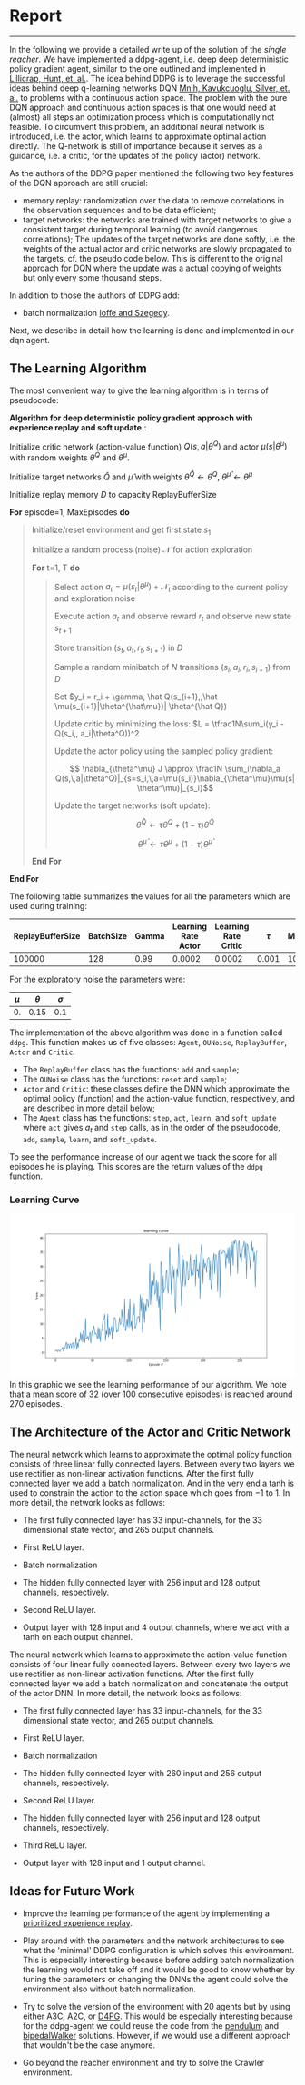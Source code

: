 # Report
-------------

In the following we provide a detailed write up of the solution of the _single reacher_.
We have implemented a ddpg-agent, i.e. deep deep deterministic policy gradient agent, similar to the one outlined and implemented in [Lillicrap, Hunt, et. al.](http://arxiv.org/abs/1509.02971).
The idea behind DDPG is to leverage the  successful ideas behind deep q-learning networks DQN [Mnih, Kavukcuoglu, Silver, et. al.](http://www.nature.com/articles/nature14236) to problems with a continuous action space. The problem with the pure DQN approach and continuous action spaces is that one would need at (almost) all steps an optimization process which is computationally not feasible.
To circumvent this problem, an additional neural network is introduced, i.e. the actor, which learns to approximate optimal action directly. The Q-network is still of importance because it serves as a guidance, i.e. a critic, for the updates of the policy (actor) network.

As the authors of the DDPG paper mentioned the following two key features of the DQN approach are still crucial:
* memory replay: randomization over the data to remove correlations in the observation sequences and to be data efficient;
* target networks: the networks are trained with target networks to give a consistent target during temporal learning (to avoid dangerous correlations); The updates of the target networks are done softly, i.e. the weights of the actual actor and critic networks are slowly propagated to the targets, cf. the pseudo code below. This is different to the original approach for DQN where the update was a actual copying of weights but only every some thousand steps.

In addition to those the authors of DDPG add:
* batch normalization [Ioffe and Szegedy](http://arxiv.org/abs/1502.03167).

Next, we describe in detail how the learning is done and implemented
in our dqn agent.

## The Learning Algorithm

The most convenient way to give the learning algorithm is in terms of pseudocode:

**Algorithm for deep deterministic policy gradient approach with experience replay and soft update.**:

Initialize critic network (action-value function) $Q(s, a|\theta^Q)$ and actor $\mu(s|\theta^\mu)$ with random weights $\theta^Q$ and $\theta^\mu$.

Initialize target networks $\hat Q$ and $\hat \mu$ with weights $\theta^{\hat Q} \leftarrow \theta^Q$, $\theta^{\hat \mu} \leftarrow \theta^\mu$

Initialize replay memory $D$ to capacity ReplayBufferSize

**For** episode=1, MaxEpisodes **do**
>  Initialize/reset environment and get first state $s_1$
>
> Initialize a random process (noise) $\mathcal N$ for action exploration
>
> **For** t=1, T **do**
>> Select action $a_t = \mu(s_t|\theta^\mu) + \mathcal N_t$ according to the current policy and exploration noise
>>
>> Execute action $a_t$ and observe reward $r_t$ and observe new state $s_{t+1}$
>>
>> Store transition $(s_t,\, a_t,\, r_t,\, s_{t+1})$ in $D$
>>
>> Sample a random minibatch of $N$ transitions $(s_i,\,a_i,\,r_i,\,s_{i+1})$ from $D$
>>
>> Set $y_i = r_i + \gamma\, \hat Q(s_{i+1},\,\hat \mu(s_{i+1}|\theta^{\hat\mu})| \theta^{\hat Q})
>>
>> Update critic by minimizing the loss: $L = \tfrac1N\sum_i(y_i - Q(s_i,\, a_i|\theta^Q))^2
>>
>> Update the actor policy using the sampled policy gradient:
>>
>> $$ \nabla_{\theta^\mu} J \approx \frac1N \sum_i\nabla_a Q(s,\,a|\theta^Q)|_{s=s_i,\,a=\mu(s_i)}\nabla_{\theta^\mu}\mu(s|\theta^\mu)|_{s_i}$$
>> 
>> Update the target networks (soft update):
>>
>> $$ \theta^{\hat Q} \leftarrow \tau \theta^Q + (1 - \tau)\theta^{\hat Q} $$
>>
>> $$ \theta^{\hat \mu} \leftarrow \tau \theta^\mu + (1 - \tau)\theta^{\hat\mu}$$
>>
> **End For**

**End For**

The following table summarizes the values for all the parameters which are used during training:

|ReplayBufferSize| BatchSize |Gamma | Learning Rate Actor| Learning Rate Critic| $\tau$ | MaxEpisodes | Weight Decay | 
|------------------|---------|------|--------------------|--------------------|-----|------|---|
| 100000           | 128     | 0.99 |      0.0002        |      0.0002        |0.001|1000 | 0.0001 |

For the exploratory noise the parameters were:

| $\mu$ | $\theta$ | $\sigma$ |
|-------|----------|----------|
|0.     |   0.15   |    0.1   | 



The implementation of the above algorithm was done in a function called `ddpg`. This function makes us of five classes: `Agent`, `OUNoise`, `ReplayBuffer`, `Actor` and `Critic`.
* The `ReplayBuffer` class has the functions: `add` and `sample`;
* The `OUNoise` class has the functions: `reset` and `sample`;
* `Actor` and `Critic`: these classes define the DNN which approximate the optimal policy (function) and the action-value function, respectively, and are described in more detail below;
* The `Agent` class has the functions: `step`, `act`, `learn`, and `soft_update` where `act` gives $a_t$ and `step` calls, as in the order of the pseudocode,  `add`, `sample`, `learn`, and `soft_update`.


To see the performance increase of our agent we track the score for all episodes he is playing. This scores are the return values of the `ddpg` function.


### Learning Curve

![Learning Curve](learning_curve.png)
In this graphic we see the learning performance of our algorithm. We note that a mean score of 32 (over 100 consecutive episodes) is reached around 270 episodes.

## The Architecture of the Actor and Critic Network

The neural network which learns to approximate the optimal policy function consists of three linear fully connected layers. Between every two layers we use rectifier as non-linear activation functions. After the first fully connected layer we add a batch normalization. And in the very end a tanh is used to constrain the action to the action space which goes from $-1$ to $1$. In more detail, the network looks as follows:

* The first fully connected layer has 33 input-channels, for the 33 dimensional state vector, and 265 output channels.

* First ReLU layer.

* Batch normalization

* The hidden fully connected layer with 256 input and 128 output channels, respectively.

* Second ReLU layer.

* Output layer with 128 input and 4 output channels, where we act with a tanh on each output channel.


The neural network which learns to approximate the action-value function consists of four linear fully connected layers. Between every two layers we use rectifier as non-linear activation functions. After the first fully connected layer we add a batch normalization and concatenate the output of the actor DNN. In more detail, the network looks as follows:

* The first fully connected layer has 33 input-channels, for the 33 dimensional state vector, and 265 output channels.

* First ReLU layer.

* Batch normalization

* The hidden fully connected layer with 260 input and 256 output channels, respectively.

* Second ReLU layer.

* The hidden fully connected layer with 256 input and 128 output channels, respectively.

* Third ReLU layer.

* Output layer with 128 input and 1 output channel.




## Ideas for Future Work

* Improve the learning performance of the agent by implementing a [prioritized experience replay](https://arxiv.org/abs/1511.05952).

* Play around with the parameters and the network architectures to see what the 'minimal' DDPG configuration is which solves this environment. This is especially interesting because before adding batch normalization the learning would not take off and it would be good to know whether by tuning the parameters or changing the DNNs the agent could solve the environment also without batch normalization.

* Try to solve the version of the environment with 20 agents but by using either A3C, A2C, or [D4PG](http://arxiv.org/abs/1804.08617). This would be especially interesting because for the ddpg-agent we could reuse the code from the [pendulum](https://github.com/udacity/deep-reinforcement-learning/tree/master/ddpg-pendulum) and [bipedalWalker](https://github.com/udacity/deep-reinforcement-learning/tree/master/ddpg-bipedal) solutions. However, if we would use a different approach that wouldn't be the case anymore.

* Go beyond the reacher environment and try to solve the Crawler environment.


